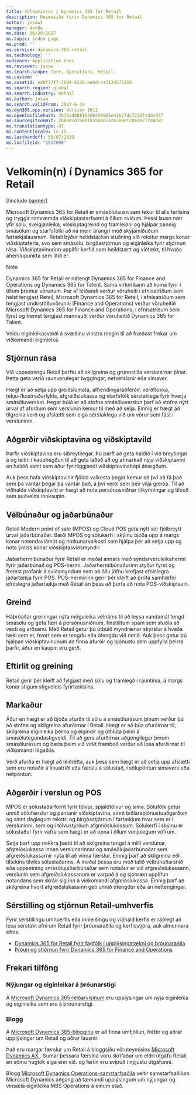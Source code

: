 ```yaml
---
title: Velkomin(n) í Dynamics 365 for Retail
description: Heimasíða fyrir Dynamics 365 for Retail
author: josaw1
manager: AnnBe
ms.date: 06/20/2017
ms.topic: index-page
ms.prod: ''
ms.service: dynamics-365-retail
ms.technology: ''
audience: Application User
ms.reviewer: josaw
ms.search.scope: Core, Operations, Retail
ms.custom: ''
ms.assetid: ed0f77f7-3609-4330-bebd-ca3134575216
ms.search.region: global
ms.search.industry: Retail
ms.author: josaw
ms.search.validFrom: 2017-6-19
ms.dyn365.ops.version: Version 1611
ms.openlocfilehash: 3b7bad688103db469965e41b2fdc7228fcddc04f
ms.sourcegitcommit: 2b890cd7a801055ab0ca24398efc8e4e777d4d8c
ms.translationtype: HT
ms.contentlocale: is-IS
ms.lasthandoff: 05/07/2019
ms.locfileid: "1517095"
---
```

# <a name="welcome-to-dynamics-365-for-retail"></a>Velkomin(n) í Dynamics 365 for Retail

[!include [banner](includes/banner.md)]

Microsoft Dynamics 365 for Retail er smásölulausn sem tekur til alls ferlisins og tryggir samræmda viðskiptastarfsemi á öllum sviðum. Þessi lausn nær yfir sölu, sveigjanleika, viðskiptagreind og framleiðni og hjálpar þannig smásölum og starfsfólki að ná meiri árangri með skýjamiðuðum fartækjalausnum. Retail býður heildstæðan stuðning við rekstur margs konar viðskiptaferla, svo sem smásölu, birgðastjórnun og eiginleika fyrir stjórnun rása. Viðskiptavinurinn upplifir kerfið sem heildstætt og víðtækt, til hvaða áherslupunkta sem litið er.

> [!NOTE]
> Dynamics 365 for Retail er nátengt Dynamics 365 for Finance and Operations og Dynamics 365 for Talent. Sama virkni kann að koma fyrir í öllum þremur vörunum. Þar af leiðandi verður vöruheiti í efnisatriðum sem helst tengjast Retail, Microsoft Dynamics 365 for Retail; í efnisatriðum sem tengjast undirstöðuvörunni (Finance and Operations) verður vöruheitið Microsoft Dynamics 365 for Finance and Operations; í efnisatriðum sem fyrst og fremst tengjast mannauði verður vöruheitið Dynamics 365 for Talent.

Veldu eiginleikasvæði á svæðinu vinstra megin til að fræðast frekar um viðkomandi eiginleika.

## <a name="channel-management"></a>Stjórnun rása

Við uppsetningu Retail þarftu að skilgreina og grunnstilla verslanirnar þínar. Þetta geta verið raunverulegar byggingar, netverslanir eða símaver.

Hægt er að setja upp greiðslumáta, afhendingaraðferðir, verðflokka, tekju-/kostnaðarlykla, afgreiðslukassa og starfsfólk sérstaklega fyrir hverja smásöluverslun. Þegar búið er að stofna smásöluverslun þarf að stofna nýtt úrval af afurðum sem verslunin kemur til með að selja. Einnig er hægt að tilgreina verð og afslætti sem eiga sérstaklega við um vörur sem fást í versluninni.

## <a name="clienteling-and-loyalty"></a>Aðgerðir viðskiptavina og viðskiptavild

Þarfir viðskiptavina eru síbreytilegar. Þú þarft að geta haldið í við breytingar á og leitni í kauphegðun til að geta laðað að og afmarkað nýja viðskiptavini en haldið samt sem áður fyrirliggjandi viðskiptavinahópi ánægðum.

Auk þess hafa viðskiptavinir fjölda valkosta þegar kemur að því að fá það sem þá vantar þegar þá vantar það, á því verði sem þeir vilja greiða. Til að viðhalda viðskiptavild er hægt að nota persónusniðnar tilkynningar og tilboð sem auðvelda innkaupin.

## <a name="hardware-and-peripherals"></a>Vélbúnaður og jaðarbúnaður

Retail Modern point of sale (MPOS) og Cloud POS geta nýtt sér fjölbreytt úrval jaðarbúnaðar. Bæði MPOS og sölukerfi í skýinu bjóða upp á margs konar notendaviðmót og notkunarvalkosti sem hjálpa þér að setja upp og nota ýmiss konar viðskiptasviðsmyndir.

Jaðarhermibúnaður fyrir Retail er meðal annars með sýndarveruleikahermi fyrir jaðarbúnað og POS-hermi. Jaðarhermibúnaðurinn styður fyrst og fremst prófanir á sviðsmyndum sem að öllu jöfnu krefjast efnislegra jaðartækja fyrir POS. POS-hermirinn gerir þér kleift að prófa samhæfni efnislegra jaðartækja með Retail án þess að þurfa að nota POS-viðskiptavin.

## <a name="intelligence"></a>Greind

Háþróaðar greiningar nýta möguleika vélnáms til að leysa vandamál tengd smásölu og gefa færi á persónusniðnum, fínstilltum spám sem stuðla að vexti og arðsemi. Með Retail getur þú útbúið myndrænar skýrslur á hvaða tæki sem er, hvort sem er tengdu eða ótengdu við netið. Auk þess getur þú hjálpað viðskiptavinunum að finna afurðir og þjónustu sem uppfylla þeirra þarfir, áður en kaupin eru gerð.

## <a name="monitoring-and-diagnosis"></a>Eftirlit og greining

Retail gerir þér kleift að fylgjast með sölu og framlegð í rauntíma, á margs konar stigum stigveldis fyrirtækisins.

## <a name="merchandising"></a>Markaður

Áður en hægt er að bjóða afurðir til sölu á smásölurásum þínum verður þú að stofna og skilgreina afurðirnar í Retail. Hægt er að búa afurðirnar til, skilgreina eiginleika þeirra og eigindir og úthluta þeim á smásölutegundastigveldi. Til að gera afurðirnar aðgengilegar þínum smásölurásum og bæta þeim við virkt framboð verður að losa afurðirnar til viðkomandi lögaðila.

Verð afurða er hægt að leiðrétta, auk þess sem hægt er að setja upp afslætti sem eru notaðir á línuatriði eða færslu á sölustað, í sölupöntun símavers eða netpöntun.

## <a name="store-operations-and-pos"></a>Aðgerðir í verslun og POS

MPOS er sölustaðarforrit fyrir tölvur, spjaldtölvur og síma. Sölufólk getur unnið sölufærslur og pantanir viðskiptavina, sinnt biðlaraþjónustuaðgerðum og sinnt daglegum rekstri og birgðastjórnun í fartækjum hvar sem er í versluninni, sem og í tölvustýrðum afgreiðslukössum. Sölukerfi í skýinu er sölustaður fyrir vafra sem hægt er að opna í öllum venjulegum vöfrum.

Setja þarf upp nokkra þætti til að skilgreina tengsl á milli verslunar, afgreiðslukassa innan verslunarinnar og smásölujaðarbúnaðar sem afgreiðslukassarnir nýta til að vinna færslur. Einnig þarf að skilgreina eðli tiltekins tilviks sölustaðarins. Á meðal þessa eru með talið vélbúnaðarsnið eða uppsetning smásölujaðarbúnaðar sem notaður er við afgreiðslukassann, verslunin sem afgreiðslukassanum er varpað á og sjónræn upplifun notandans sem skráir sig inn á viðkomandi afgreiðslukassa. Einnig þarf að skilgreina hvort afgreiðslukassinn geti unnið ótengdur eða án nettengingar.

## <a name="customize-and-administer-retail-environments"></a>Sérstilling og stjórnun Retail-umhverfis

Fyrir sérstillingu umhverfis eða innleiðingu og viðhald kerfis er ráðlegt að lesa sérstakt efni um Retail fyrir þróunaraðila og kerfisstjóra, auk almennara efnis.

- [Dynamics 365 for Retail fyrir fagfólk í upplýsingatækni og þróunaraðila](dev-itpro/dev-retail-home-page.md)
- [Þróun og stjórnun fyrir Dynamics 365 for Finance and Operations](../dev-itpro/dev-tools/developer-home-page.md)

## <a name="additional-resources"></a>Frekari tilföng

### <a name="whats-new-and-in-development"></a>Nýjungar og eiginleikar á þróunarstigi

Á [Microsoft Dynamics 365-leiðarvísinum](https://roadmap.dynamics.com/) eru upplýsingar um nýja eiginleika og eiginleika sem eru á þróunarstigi.

### <a name="blogs"></a>Blogg

Á [Microsoft Dynamics 365-blogginu](https://community.dynamics.com/b/msftdynamicsblog) er að finna umfjöllun, fréttir og aðrar upplýsingar um Retail og aðrar lausnir.

Það eru margar færslur um Retail á bloggsíðu vöruteymisins [Microsoft Dynamics AX ](https://blogs.msdn.microsoft.com/dax/). Sumar þessara færslna voru skrifaðar um eldri útgáfu Retail, en sömu hugtök eiga enn við. og ferlin eru svipuð í nýjustu útgáfunni.

Blogg [Microsoft Dynamics Operations-samstarfsaðila](https://community.dynamics.com/partner/b/operationspartnercommunityblog) veitir samstarfsaðilum Microsoft Dynamics aðgang að tæmandi upplýsingum um nýjungar og vinsæla eiginleika MBS Operations á einum stað.

